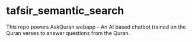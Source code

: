 # tafsir_semantic_search
This repo powers AskQuran webapp - An AI based chatbot trained on the Quran verses to answer questions from the Quran.
